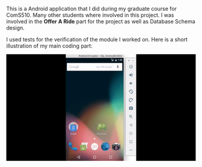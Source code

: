 This is a Android application that I did during my graduate course for ComS510. Many other students where involved in 
this project. I was involved in the **Offer A Ride** part for the project as well as Database Schema design.

I used tests for the verification of the module I worked on. 
Here is a short illustration of my main  coding part:

![Image](/ShareARide.gif)
